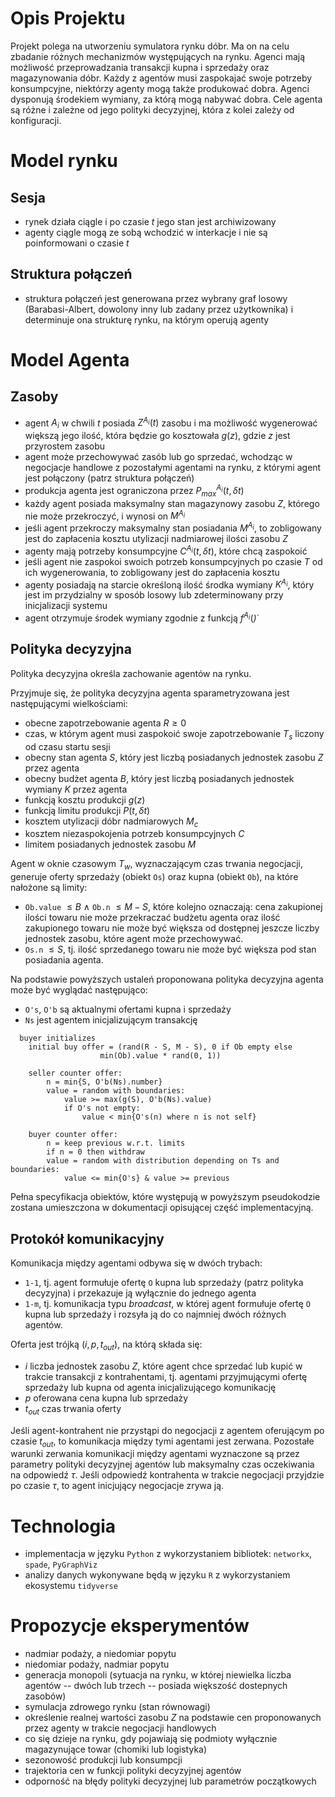 # Opis Projektu 
Projekt polega na utworzeniu symulatora rynku dóbr. Ma on na celu zbadanie różnych mechanizmów występujących na rynku. Agenci mają możliwość przeprowadzania transakcji kupna i sprzedaży oraz magazynowania dóbr. Każdy z agentów musi zaspokajać swoje potrzeby konsumpcyjne, niektórzy agenty mogą także produkować dobra. Agenci dysponują środekiem wymiany, za którą mogą nabywać dobra. 
Cele agenta są różne i zależne od jego polityki decyzyjnej, która z kolei zależy od konfiguracji.

# Model rynku 

## Sesja 
* rynek działa ciągle i po czasie $t$ jego stan jest archiwizowany 
* agenty ciągle mogą ze sobą wchodzić w interkacje i nie są poinformowani o czasie $t$ 

## Struktura połączeń
* struktura połączeń jest generowana przez wybrany graf losowy (Barabasi-Albert, dowolony inny lub zadany przez użytkownika) i determinuje ona strukturę rynku, na którym operują agenty


# Model Agenta

## Zasoby
* agent $A_i$ w chwili $t$ posiada $Z^{A_i}(t)$ zasobu i ma możliwość wygenerować większą jego ilość, która będzie go kosztowała  $g(z)$, gdzie $z$ jest przyrostem zasobu
* agent może przechowywać zasób lub go sprzedać, wchodząc w negocjacje handlowe z pozostałymi agentami na rynku, z którymi agent jest połączony (patrz struktura połączeń)
* produkcja agenta jest ograniczona przez $P^{A_i}_{max}(t, \delta t)$
* każdy agent posiada maksymalny stan magazynowy zasobu $Z$, którego nie może przekroczyć, i wynosi on $M^{A_i}$
* jeśli agent przekroczy maksymalny stan posiadania $M^{A_i}$, to zobligowany jest do zapłacenia kosztu utylizacji nadmiarowej ilości zasobu $Z$
* agenty mają potrzeby konsumpcyjne $C^{A_i}(t, \delta t)$, które chcą zaspokoić
* jeśli agent nie zaspokoi swoich potrzeb konsumpcyjnych po czasie $T$ od ich wygenerowania, to zobligowany jest do zapłacenia kosztu 
* agenty posiadają na starcie określoną ilość środka wymiany $K^{A_i}$, który jest im przydzialny w sposób losowy lub zdeterminowany przy inicjalizacji systemu
* agent otrzymuje środek wymiany zgodnie z funkcją $f^{A_i}(\dot)$ 

## Polityka decyzyjna 

Polityka decyzyjna określa zachowanie agentów na rynku.


Przyjmuje się, że polityka decyzyjna agenta sparametryzowana jest następującymi wielkościami: 

* obecne zapotrzebowanie agenta $R \geq 0$ 
* czas, w którym agent musi zaspokoić swoje zapotrzebowanie $T_s$ liczony od czasu startu sesji
* obecny stan agenta $S$, który jest liczbą posiadanych jednostek zasobu $Z$ przez agenta
* obecny budżet agenta $B$, który jest liczbą posiadanych jednostek wymiany $K$ przez agenta
* funkcją kosztu produkcji $g(z)$
* funkcją limitu produkcji $P(t, \delta t)$
* kosztem utylizacji dóbr nadmiarowych $M_c$
* kosztem niezaspokojenia potrzeb konsumpcyjnych $C$
* limitem posiadanych jednostek zasobu $M$


Agent w oknie czasowym $T_w$, wyznaczającym czas trwania negocjacji, generuje oferty sprzedaży (obiekt `Os`) oraz kupna (obiekt `Ob`), na które nałożone są limity:

* `Ob.value` $\leq B$ $\land$ `Ob.n` $\leq M - S$, które kolejno oznaczają: cena zakupionej ilości towaru nie może przekraczać budżetu agenta oraz ilość zakupionego towaru nie może być większa od dostępnej jeszcze liczby jednostek zasobu, które agent może przechowywać.  
* `Os.n` $\leq S$, tj. ilość sprzedanego towaru nie może być większa pod stan posiadania agenta.

Na podstawie powyższych ustaleń proponowana polityka decyzyjna agenta może być wyglądać następująco:

* `O's`, `O'b` są aktualnymi ofertami kupna i sprzedaży 
* `Ns` jest agentem inicjalizującym transakcję


```
  buyer initializes
    initial buy offer = (rand(R - S, M - S), 0 if Ob empty else
		   			min(Ob).value * rand(0, 1))
   
    seller counter offer:
        n = min{S, O'b(Ns).number}
        value = random with boundaries:
            value >= max(g(S), O'b(Ns).value)
            if O's not empty:
                value < min{O's(n) where n is not self}

    buyer counter offer:
        n = keep previous w.r.t. limits
        if n = 0 then withdraw
        value = random with distribution depending on Ts and boundaries:
            value <= min{O's} & value >= previous
```

Pełna specyfikacja obiektów, które występują w powyższym pseudokodzie zostana umieszczona w dokumentacji opisującej część implementacyjną.



## Protokół komunikacyjny 

Komunikacja między agentami odbywa się w dwóch trybach:

* `1-1`, tj. agent formułuje ofertę `O` kupna lub sprzedaży (patrz polityka decyzyjna) i przekazuje ją wyłącznie do jednego agenta 
* `1-m`, tj. komunikacja typu _broadcast_, w której agent formułuje ofertę `O` kupna lub sprzedaży i rozsyła ją do co najmniej dwóch różnych agentów.  

Oferta jest trójką $(i, p, t_{out})$, na którą składa się:

* $i$ liczba jednostek zasobu $Z$, które agent chce sprzedać lub kupić w trakcie transakcji z kontrahentami, tj. agentami przyjmującymi ofertę sprzedaży lub kupna od agenta inicjalizującego komunikację 
* $p$ oferowana cena kupna lub sprzedaży 
* $t_{out}$ czas trwania oferty 

Jeśli agent-kontrahent nie przystąpi do negocjacji z agentem oferującym po czasie $t_{out}$, to komunikacja między tymi agentami jest zerwana. Pozostałe warunki zerwania komunikacji między agentami wyznaczone są przez parametry polityki decyzyjnej agentów lub maksymalny czas oczekiwania na odpowiedź $\tau$. Jeśli odpowiedź kontrahenta w trakcie negocjacji przyjdzie po czasie $\tau$, to agent inicjujący negocjacje zrywa ją. 


# Technologia
* implementacja w języku `Python` z wykorzystaniem bibliotek: `networkx`, `spade`, `PyGraphViz`
* analizy danych wykonywane będą w języku `R` z wykorzystaniem ekosystemu `tidyverse`

# Propozycje eksperymentów
* nadmiar podaży, a niedomiar popytu
* niedomiar podaży, nadmiar popytu
* generacja monopoli (sytuacja na rynku, w której niewielka liczba agentów -- dwóch lub trzech -- posiada większość dostepnych zasobów)
* symulacja zdrowego rynku (stan równowagi)
* określenie realnej wartości zasobu $Z$ na podstawie cen proponowanych przez agenty w trakcie negocjacji handlowych
* co się dzieje na rynku, gdy pojawiają się podmioty wyłącznie magazynujące towar (chomiki lub logistyka)
* sezonowość produkcji lub konsumpcji 
* trajektoria cen w funkcji polityki decyzyjnej agentów
* odporność na błędy polityki decyzyjnej lub parametrów początkowych

